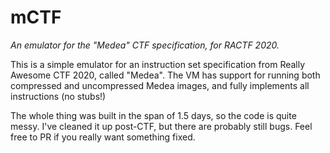 # mCTF
*An emulator for the "Medea" CTF specification, for RACTF 2020.*

This is a simple emulator for an instruction set specification from Really Awesome CTF 2020, called "Medea". The VM has support for running both compressed and uncompressed Medea images, and fully implements all instructions (no stubs!)

The whole thing was built in the span of 1.5 days, so the code is quite messy. I've cleaned it up post-CTF, but there are probably still bugs. Feel free to PR if you really want something fixed.
